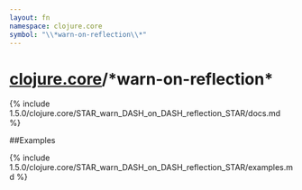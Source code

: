 ```yaml
---
layout: fn
namespace: clojure.core
symbol: "\\*warn-on-reflection\\*"
---
```


# [clojure.core](../)/\*warn-on-reflection\*

{% include 1.5.0/clojure.core/STAR_warn_DASH_on_DASH_reflection_STAR/docs.md %}

##Examples

{% include 1.5.0/clojure.core/STAR_warn_DASH_on_DASH_reflection_STAR/examples.md %}

